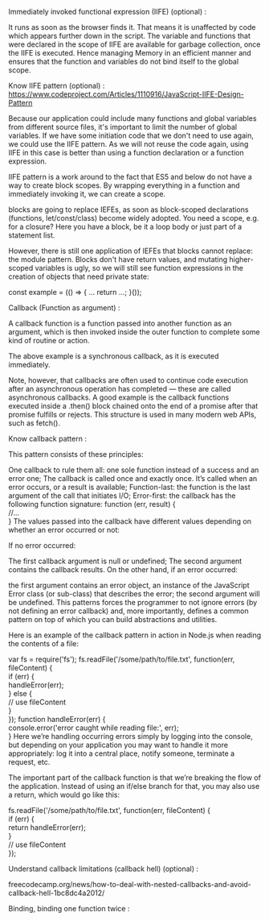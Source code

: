 Immediately invoked functional expression (IIFE) (optional) :

It runs as soon as the browser finds it.
That means it is unaffected by code which appears further down in the script.
The variable and functions that were declared in the scope of IIFE are available for garbage collection, once the IIFE is executed. Hence managing Memory in an efficient manner and ensures that the function and variables do not bind itself to the global scope.

Know IIFE pattern (optional) :
https://www.codeproject.com/Articles/1110916/JavaScript-IIFE-Design-Pattern


Because our application could include many functions and global variables from different source files, it's important to limit the number of global variables. If we have some initiation code that we don't need to use again, we could use the IIFE pattern. As we will not reuse the code again, using IIFE in this case is better than using a function declaration or a function expression.

 IIFE pattern is a work around to the fact that ES5 and below do not have a way to create block scopes. By wrapping everything in a function and immediately invoking it, we can create a scope.

 blocks are going to replace IEFEs, as soon as block-scoped declarations (functions, let/const/class) become widely adopted. You need a scope, e.g. for a closure? Here you have a block, be it a loop body or just part of a statement list.

However, there is still one application of IEFEs that blocks cannot replace: the module pattern. Blocks don't have return values, and mutating higher-scoped variables is ugly, so we will still see function expressions in the creation of objects that need private state:

const example = (() => {
    …
    return …;
}());

Callback (Function as argument) :

A callback function is a function passed into another function as an argument, which is then invoked inside the outer function to complete some kind of routine or action.

The above example is a synchronous callback, as it is executed immediately.

Note, however, that callbacks are often used to continue code execution after an asynchronous operation has completed — these are called asynchronous callbacks. A good example is the callback functions executed inside a .then() block chained onto the end of a promise after that promise fulfills or rejects. This structure is used in many modern web APIs, such as fetch().


Know callback pattern :


This pattern consists of these principles:

One callback to rule them all: one sole function instead of a success and an error one;
The callback is called once and exactly once. It’s called when an error occurs, or a result is available;
Function-last: the function is the last argument of the call that initiates I/O;
Error-first: the callback has the following function signature:
function (err, result) {    
  //...  
}
The values passed into the callback have different values depending on whether an error occurred or not:

If no error occurred:

The first callback argument is null or undefined;
The second argument contains the callback results.
On the other hand, if an error occurred:

the first argument contains an error object, an instance of the JavaScript Error class (or sub-class) that describes the error;
the second argument will be undefined.
This patterns forces the programmer to not ignore errors (by not defining an error callback) and, more importantly, defines a common pattern on top of which you can build abstractions and utilities.

Here is an example of the callback pattern in action in Node.js when reading the contents of a file:

var fs = require('fs');
fs.readFile('/some/path/to/file.txt', function(err, fileContent) {    
  if (err) {  
    handleError(err);  
  } else {  
    // use fileContent  
  }  
});
function handleError(err) {    
  console.error('error caught while reading file:', err);  
}
Here we’re handling occurring errors simply by logging into the console, but depending on your application you may want to handle it more appropriately: log it into a central place, notify someone, terminate a request, etc.

The important part of the callback function is that we’re breaking the flow of the application. Instead of using an if/else branch for that, you may also use a return, which would go like this:

fs.readFile('/some/path/to/file.txt', function(err, fileContent) {    
  if (err) {  
    return handleError(err);  
  }  
  // use fileContent  
});


Understand callback limitations (callback hell) (optional) :

freecodecamp.org/news/how-to-deal-with-nested-callbacks-and-avoid-callback-hell-1bc8dc4a2012/


Binding, binding one function twice :


